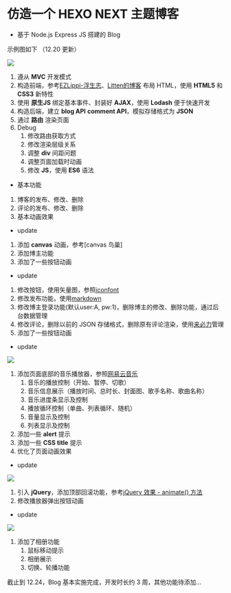 # 仿造一个 HEXO NEXT 主题博客

- 基于 Node.js Express JS 搭建的 Blog


示例图如下 （12.20 更新）

![](Crayoncyann.github.io/示例图/博客示例图.gif)

1. 遵从 **MVC** 开发模式
2. 构造前端，参考[EZLippi-浮生志](https://www.ezlippi.com)、[Litten的博客](http://litten.me/) 布局 HTML，使用 **HTML5** 和 **CSS3** 新特性
3. 使用 **原生JS** 绑定基本事件、封装好 **AJAX**，使用 **Lodash** 便于快速开发
4. 构造后端，建立 **blog API** **comment API**，模拟存储格式为 **JSON**
5. 通过 **路由** 渲染页面
6. Debug
    1. 修改路由获取方式
    2. 修改渲染层级关系
    3. 调整 **div** 间距问题
    4. 调整页面加载时动画
    5. 修改 **JS**，使用 **ES6** 语法

- 基本功能

1. 博客的发布、修改、删除
2. 评论的发布、修改、删除
3. 基本动画效果

- update

1. 添加 **canvas** 动画，参考[canvas 鸟巢]
2. 添加博主功能
3. 添加了一些按钮动画

- update

1. 修改按钮，使用矢量图，参照[iconfont](http://www.iconfont.cn/)
2. 修改发布功能，使用[markdown](http://www.jianshu.com/p/q81RER)
3. 修改博主登录功能(默认user:A, pw:1)，删除博主的修改、删除功能，通过后台数据管理
4. 修改评论，删除以前的 JSON 存储格式，删除原有评论渲染，使用[来必力](https://livere.com/)管理
5. 添加了一些按钮动画

- update

![](Crayoncyann.github.io/示例图/网页音乐播放器插件.gif)

1. 添加页面底部的音乐播放器，参照[网易云音乐](http://music.163.com/)
    1. 音乐的播放控制（开始、暂停、切歌）
    2. 音乐信息展示（播放时间、总时长、封面图、歌手名称、歌曲名称）
    3. 音乐进度条显示及控制
    4. 播放循环控制（单曲、列表循环、随机）
    5. 音量显示及控制
    6. 列表显示及控制
2. 添加一些 **alert** 提示
3. 添加一些 **CSS title** 提示
4. 优化了页面动画效果

- update

![](Crayoncyann.github.io/示例图/顶部回滚.gif)

1. 引入 **jQuery**，添加顶部回滚功能，参考[jQuery 效果 - animate() 方法](http://www.w3school.com.cn/jquery/effect_animate.asp)
2. 修改播放器弹出按钮动画

- update

![](Crayoncyann.github.io/示例图/相册插件.gif)

1. 添加了相册功能
    1. 鼠标移动提示
    2. 相册展示
    3. 切换、轮播功能

截止到 12.24，Blog 基本实施完成，开发时长约 3 周，其他功能待添加...
